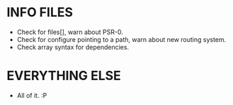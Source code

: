 
INFO FILES
==========
- Check for files[], warn about PSR-0.
- Check for configure pointing to a path, warn about new routing system.
- Check array syntax for dependencies.

EVERYTHING ELSE
===============
- All of it. :P
